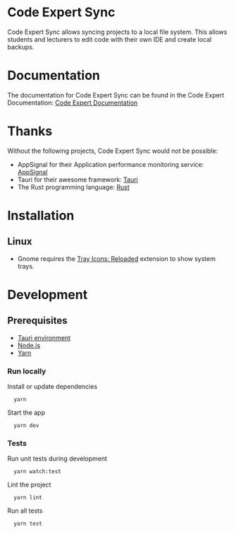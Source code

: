 # Code Expert Sync

Code Expert Sync allows syncing projects to a local file system. This allows students and lecturers to edit code with their own IDE and create local backups.

# Documentation

The documentation for Code Expert Sync can be found in the Code Expert Documentation: [Code Expert Documentation](https://docs.expert.ethz.ch/)

# Thanks

Without the following projects, Code Expert Sync would not be possible:

- AppSignal for their Application performance monitoring service: [AppSignal](https://appsignal.com/)
- Tauri for their awesome framework: [Tauri](https://tauri.app/)
- The Rust programming language: [Rust](https://www.rust-lang.org/)

# Installation

## Linux

- Gnome requires the [Tray Icons: Reloaded](https://extensions.gnome.org/extension/2890/tray-icons-reloaded/) extension to show system trays.

# Development

## Prerequisites

- [Tauri environment](https://tauri.app/v1/guides/getting-started/prerequisites)
- [Node.js](https://nodejs.org/en)
- [Yarn](https://yarnpkg.com/getting-started/install)


### Run locally

Install or update dependencies

```shell
  yarn
```

Start the app

```shell
  yarn dev
```

### Tests

Run unit tests during development

```shell
  yarn watch:test
```

Lint the project

```shell
  yarn lint
```

Run all tests

```shell
  yarn test
```
